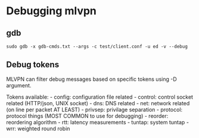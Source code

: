 Debugging mlvpn
===============

gdb
---
```shell
sudo gdb -x gdb-cmds.txt --args -c test/client.conf -u ed -v --debug
```

Debug tokens
------------
MLVPN can filter debug messages based on specific tokens using -D argument.

Tokens available:
    - config: configuration file related
    - control: control socket related (HTTP/json, UNIX socket)
    - dns: DNS related
    - net: network related (on line per packet AT LEAST)
    - privsep: privilage separation
    - protocol: protocol things (MOST COMMON to use for debugging)
    - reorder: reordering algorithm
    - rtt: latency measurements
    - tuntap: system tuntap
    - wrr: weighted round robin

